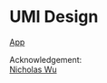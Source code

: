 # UMI Design

[App](https://wckdouglas.shinyapps.io/UMI_design/)

Acknowledgement:    
[Nicholas Wu](https://wchnicholas.github.io)
